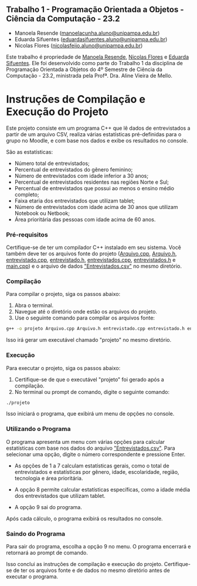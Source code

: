 ## Trabalho 1 - Programação Orientada a Objetos - Ciência da Computação - 23.2
- Manoela Resende (manoelacunha.aluno@unipampa.edu.br)
- Eduarda Sifuentes (eduardasifuentes.aluno@unipampa.edu.br)
- Nicolas Flores (nicolasfeijo.aluno@unipampa.edu.br)

Este trabalho é propriedade de [Manoela Resende](https://github.com/manoelargc), [Nicolas Flores](https://github.com/Nicolas023) e  [Eduarda Sifuentes](https://github.com/eduardasifuentes). Ele foi desenvolvido como parte do Trabalho 1 da disciplina de Programação Orientada a Objetos do 4º Semestre de Ciência da Computação - 23.2, ministrada pela Profª. Dra. Aline Vieira de Mello.

# Instruções de Compilação e Execução do Projeto

Este projeto consiste em um programa C++ que lê dados de entrevistados a partir de um arquivo CSV, realiza várias estatísticas pré-definidas para o grupo no Moodle, e com base nos dados e exibe os resultados no console.  

São as estatísticas: 
- Número total de entrevistados;
- Percentual de entrevistados do gênero feminino;
- Número de entrevistados com idade inferior a 30 anos;
- Percentual de entrevistados residentes nas regiões Norte e Sul;
- Percentual de entrevistados que possui ao menos o ensino médio completo;
- Faixa etaria dos entrevistados que utilizam tablet;
- Número de entrevistados com idade acima de 30 anos que utilizam Notebook ou Netbook;
- Área prioritária das pessoas com idade acima de 60 anos.


### Pré-requisitos

Certifique-se de ter um compilador C++ instalado em seu sistema. Você também deve ter os arquivos fonte do projeto ([Arquivo.cpp](https://github.com/manoelargc/POO/blob/main/Trabalho1/Arquivo.cpp), [Arquivo.h](https://github.com/manoelargc/POO/blob/main/Trabalho1/Arquivo.h), [entrevistado.cpp](https://github.com/manoelargc/POO/blob/main/Trabalho1/entrevistado.cpp), [entrevistado.h](https://github.com/manoelargc/POO/blob/main/Trabalho1/entrevistado.h), [entrevistados.cpp](https://github.com/manoelargc/POO/blob/main/Trabalho1/entrevistados.cpp), [entrevistados.h](https://github.com/manoelargc/POO/blob/main/Trabalho1/entrevistados.h) e [main.cpp](https://github.com/manoelargc/POO/blob/main/Trabalho1/main.cpp)) e o arquivo de dados ["Entrevistados.csv"](https://github.com/manoelargc/POO/blob/main/Trabalho1/Entrevistados.csv) no mesmo diretório.

### Compilação

Para compilar o projeto, siga os passos abaixo:

1. Abra o terminal.
2. Navegue até o diretório onde estão os arquivos do projeto.
3. Use o seguinte comando para compilar os arquivos fonte:

```bash
g++ -o projeto Arquivo.cpp Arquivo.h entrevistado.cpp entrevistado.h entrevistados.cpp entrevistados.h interface.cpp interface.h main.cpp
```

Isso irá gerar um executável chamado "projeto" no mesmo diretório.

### Execução

Para executar o projeto, siga os passos abaixo:

1. Certifique-se de que o executável "projeto" foi gerado após a compilação.
2. No terminal ou prompt de comando, digite o seguinte comando:

```bash
./projeto
```

Isso iniciará o programa, que exibirá um menu de opções no console.

### Utilizando o Programa

O programa apresenta um menu com várias opções para calcular estatísticas com base nos dados do arquivo ["Entrevistados.csv"](https://github.com/manoelargc/POO/blob/main/Trabalho1/Entrevistados.csv). Para selecionar uma opção, digite o número correspondente e pressione Enter.

- As opções de 1 a 7 calculam estatísticas gerais, como o total de entrevistados e estatísticas por gênero, idade, escolaridade, região, tecnologia e área prioritária.

- A opção 8 permite calcular estatísticas específicas, como a idade média dos entrevistados que utilizam tablet.

- A opção 9 sai do programa.

Após cada cálculo, o programa exibirá os resultados no console.

### Saindo do Programa

Para sair do programa, escolha a opção 9 no menu. O programa encerrará e retornará ao prompt de comando.

Isso conclui as instruções de compilação e execução do projeto. Certifique-se de ter os arquivos fonte e de dados no mesmo diretório antes de executar o programa.
